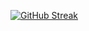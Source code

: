 <a href="https://bshadow.us/"><img src="https://github-readme-streak-stats.herokuapp.com/?user=SteveL-MSFT" alt="GitHub Streak" /></a>